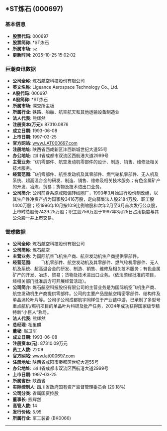 ## *ST炼石 (000697)

### 基本信息

- **股票代码**: 000697
- **股票简称**: *ST炼石
- **所属市场**: sz
- **更新时间**: 2025-10-25 15:02:02

### 巨潮资讯数据

- **公司全称**: 炼石航空科技股份有限公司
- **英文名称**: Ligeance Aerospace Technology Co., Ltd.
- **A股代码**: 000697
- **A股简称**: *ST炼石
- **所属市场**: 深交所主板
- **所属行业**: 铁路、船舶、航空航天和其他运输设备制造业
- **法人代表**: 熊辉然
- **注册资本(万元)**: 87310.0876
- **成立日期**: 1993-06-08
- **上市日期**: 1997-03-25
- **官方网站**: www.LAT000697.com
- **注册地址**: 陕西省西咸新区沣西新城世纪大道55号
- **办公地址**: 四川省成都市双流区西航港大道2999号
- **主营业务**: 飞机零部件、航空发动机零部件的设计、制造、销售、维修及相关技术服务。
- **经营范围**: 飞机零部件、航空发动机及其零部件、燃气轮机零部件、无人机及系统、超高温合金的研发、制造、销售、维修及相关技术服务；有色金属矿产的开发、冶炼、贸易；货物及技术进出口业务。
- **公司简介**: 公司前身系原咸阳偏转线圈厂，1993年3月始进行股份制改组，以其生产性净资产折为国家股3416万股，定向募集法人股2184万股、职工股1400万股；经1996年10月按10:9比例缩股和次年2月至3月首次发行公众股，上市时总股份7429.25万股；职工股756万股于1997年3月25日占用额度与其公众股一并上市交易。

### 雪球数据

- **公司全称**: 炼石航空科技股份有限公司
- **公司简称**: 炼石航空
- **主营业务**: 为国际航空飞机生产商、航空发动机生产商提供零部件。
- **经营范围**: 　　飞机零部件、航空发动机及其零部件、燃气轮机零部件、无人机及系统、超高温合金的研发、制造、销售、维修及相关技术服务；有色金属矿产的开发、冶炼、贸易；货物及技术进出口业务。（依法须经批准的项目，经相关部门批准后方可开展经营活动）。
- **公司简介**: 炼石航空科技股份有限公司的主营业务是为国际航空飞机生产商、航空发动机生产商提供零部件。公司的主要产品是航空精密零部件、结构件及单晶涡轮叶片等。公司子公司成都航宇同样位于产业链中游，已承制了多型号重点航机/燃机项目的单晶叶片科研及批产任务，2024年成功获得国家级专精特新“小巨人”称号。
- **法人代表**: 熊辉然
- **总经理**: 相里麒
- **董秘**: 赵卫军
- **成立日期**: 1993-06-08
- **注册资本(元)**: 87310.09万元
- **员工人数**: 2209
- **官方网站**: www.lat000697.com
- **注册地址**: 陕西省咸阳市秦都区世纪大道55号
- **办公地址**: 四川省成都市双流区西航港大道2999号
- **上市日期**: 1997-03-25
- **所属省份**: 陕西省
- **实际控制人**: 四川省政府国有资产监督管理委员会 (29.18%)
- **公司分类**: 省属国资控股
- **董事长**: 熊辉然
- **高管人数**: 14
- **发行价格**: 5.95
- **所属行业**: 军工装备 (BK0066)

---